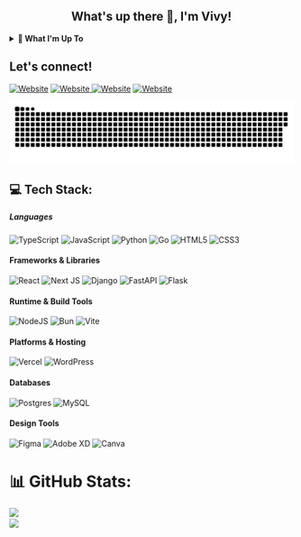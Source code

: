 <h2 align="center">What's up there 👋, I'm Vivy!</h2>
</hr>

<details>
  <summary><strong>🌱 What I'm Up To</strong></summary>
  &emsp;• Fullstack Developer with experience in NextJS, Python, Go & ERP systems. </br>
  &emsp;• Currently deepening my skills in frontend engineering. </br>
  &emsp;• Open to collaborating on impactful web & system development projects. </br>
  &emsp;• Let’s connect: <a href="mailto:vivycahyani@gmail.com">vivycahyani@gmail.com</a> </br>
  &emsp;• Pronouns: She/Her </br>
  &emsp;• Fun fact: Cat enthusiast & occasional UI tinkerer! 🐱 </br>
</details>

## Let's connect!
<p>
     <a href="https://vivy-c.github.io/" target="_blank"><img alt="Website" src="https://img.shields.io/website?logo=google&logoColor=%23fff&style=for-the-badge&up_color=%23333&up_message=vivy-c&url=http%3A%2F%2Fvivy-c.github.io"></a>
    <a href="https://twitter.com/vivyyyyc" target="_blank"><img alt="Website" src="https://img.shields.io/website?label=Twitter&logo=twitter&logoColor=%23fff&style=for-the-badge&up_color=%23333&url=https%3A%2F%2Ftwitter.com%2Fvivyyyyc"> </a>
    <a href="https://www.linkedin.com/in/vivy-c/" target="_blank"><img alt="Website" src="https://img.shields.io/website?down_color=%23333&down_message=UP&label=Linkedin&logo=linkedin&logoColor=%23fff&style=for-the-badge&up_color=%23333&up_message=UP&url=https%3A%2F%2Fwww.linkedin.com%2Fin%2Fvivy-c%2F"></a>
    <a href="https://github.com/vivy-c" target="_blank"><img alt="Website" src="https://img.shields.io/website?down_color=%23333&down_message=UP&label=github&logo=github&logoColor=%23fff&style=for-the-badge&up_color=%23333&up_message=UP&url=https%3A%2F%2Fgithub.com%2Fvivy-c%2F"></a>
     
    
  
</p>

<picture>
  <source media="(prefers-color-scheme: dark)" srcset="https://raw.githubusercontent.com/tobiasmeyhoefer/tobiasmeyhoefer/output/github-snake-dark.svg" />
  <source media="(prefers-color-scheme: light)" srcset="https://raw.githubusercontent.com/vivy-c/vivy-c/output/github-snake.svg" />
  <img alt="github-snake" src="https://raw.githubusercontent.com/vivy-c/vivy-c/output/github-snake.svg" />
</picture>

## 💻 Tech Stack:

##### Languages
![TypeScript](https://img.shields.io/badge/typescript-black?style=for-the-badge&logo=typescript&logoColor=white) ![JavaScript](https://img.shields.io/badge/javascript-black?style=for-the-badge&logo=javascript&logoColor=white) ![Python](https://img.shields.io/badge/python-black?style=for-the-badge&logo=python&logoColor=white) ![Go](https://img.shields.io/badge/go-black?style=for-the-badge&logo=go&logoColor=white) ![HTML5](https://img.shields.io/badge/html5-black?style=for-the-badge&logo=html5&logoColor=white) ![CSS3](https://img.shields.io/badge/css3-black?style=for-the-badge&logo=css3&logoColor=white)

#### Frameworks & Libraries
![React](https://img.shields.io/badge/react-black?style=for-the-badge&logo=react&logoColor=white) ![Next JS](https://img.shields.io/badge/Next-black?style=for-the-badge&logo=next.js&logoColor=white) ![Django](https://img.shields.io/badge/django-black?style=for-the-badge&logo=django&logoColor=white) ![FastAPI](https://img.shields.io/badge/FastAPI-black?style=for-the-badge&logo=fastapi&logoColor=white) ![Flask](https://img.shields.io/badge/flask-black?style=for-the-badge&logo=flask&logoColor=white)

#### Runtime & Build Tools
![NodeJS](https://img.shields.io/badge/node.js-black?style=for-the-badge&logo=node.js&logoColor=white) ![Bun](https://img.shields.io/badge/Bun-black?style=for-the-badge&logo=bun&logoColor=white) ![Vite](https://img.shields.io/badge/vite-black?style=for-the-badge&logo=vite&logoColor=white)

#### Platforms & Hosting
![Vercel](https://img.shields.io/badge/vercel-%23000000.svg?style=for-the-badge&logo=vercel&logoColor=white) ![WordPress](https://img.shields.io/badge/WordPress-black?style=for-the-badge&logo=WordPress&logoColor=white)

#### Databases
![Postgres](https://img.shields.io/badge/postgres-black?style=for-the-badge&logo=postgresql&logoColor=white) ![MySQL](https://img.shields.io/badge/mysql-black?style=for-the-badge&logo=mysql&logoColor=white)

#### Design Tools
![Figma](https://img.shields.io/badge/figma-black?style=for-the-badge&logo=figma&logoColor=white) ![Adobe XD](https://img.shields.io/badge/Adobe%20XD-black?style=for-the-badge&logo=Adobe%20XD&logoColor=white) ![Canva](https://img.shields.io/badge/Canva-black?style=for-the-badge&logo=Canva&logoColor=white)

# 📊 GitHub Stats:

![](https://nirzak-streak-stats.vercel.app/?user=vivy-c&theme=aura&hide_border=false)<br/>
![](https://github-readme-stats.vercel.app/api/top-langs/?username=vivy-c&theme=aura&hide_border=false&include_all_commits=true&count_private=true&layout=compact)



